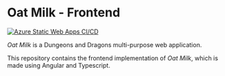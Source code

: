 # Oat Milk - Frontend
[![Azure Static Web Apps CI/CD](https://github.com/terencequ/oat-milk-frontend/actions/workflows/azure-static-web-apps-calm-plant-0b13c9400.yml/badge.svg?branch=main)](https://github.com/terencequ/oat-milk-frontend/actions/workflows/azure-static-web-apps-calm-plant-0b13c9400.yml)

*Oat Milk* is a Dungeons and Dragons multi-purpose web application.

This repository contains the frontend implementation of *Oat Milk*, which is made using Angular and Typescript.
